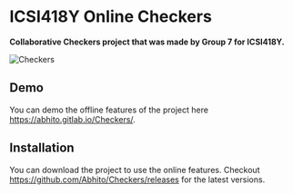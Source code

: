 # ICSI418Y Online Checkers

**Collaborative Checkers project that was made by Group 7 for ICSI418Y.**

![Checkers](https://i.imgur.com/EJTkkmG.png)

## Demo

You can demo the offline features of the project here https://abhito.gitlab.io/Checkers/.

## Installation

You can download the project to use the online features. Checkout https://github.com/Abhito/Checkers/releases for the latest versions.

